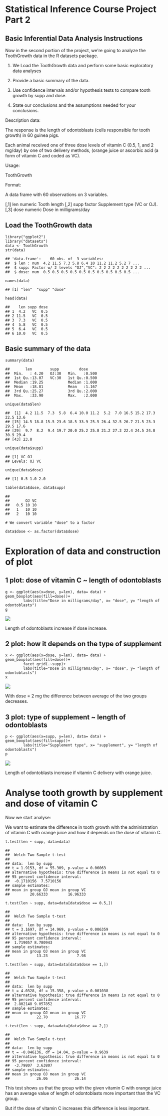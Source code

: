 Statistical Inference Course Project Part 2
===========================================

Basic Inferential Data Analysis Instructions
--------------------------------------------

Now in the second portion of the project, we're going to analyze the
ToothGrowth data in the R datasets package.

1.  We Load the ToothGrowth data and perform some basic exploratory data
    analyses

2.  Provide a basic summary of the data.

3.  Use confidence intervals and/or hypothesis tests to compare tooth
    growth by supp and dose.

4.  State our conclusions and the assumptions needed for
    your conclusions.

Description data:

The response is the length of odontoblasts (cells responsible for tooth
growth) in 60 guinea pigs.

Each animal received one of three dose levels of vitamin C (0.5, 1, and
2 mg/day) by one of two delivery methods, (orange juice or ascorbic acid
(a form of vitamin C and coded as VC).

Usage:

ToothGrowth

Format:

A data frame with 60 observations on 3 variables.

\[,1\] len numeric Tooth length \[,2\] supp factor Supplement type (VC
or OJ). \[,3\] dose numeric Dose in milligrams/day

Load the ToothGrowth data
-------------------------

    library("ggplot2")
    library("datasets")
    data <- ToothGrowth
    str(data)

    ## 'data.frame':    60 obs. of  3 variables:
    ##  $ len : num  4.2 11.5 7.3 5.8 6.4 10 11.2 11.2 5.2 7 ...
    ##  $ supp: Factor w/ 2 levels "OJ","VC": 2 2 2 2 2 2 2 2 2 2 ...
    ##  $ dose: num  0.5 0.5 0.5 0.5 0.5 0.5 0.5 0.5 0.5 0.5 ...

    names(data)

    ## [1] "len"  "supp" "dose"

    head(data)

    ##    len supp dose
    ## 1  4.2   VC  0.5
    ## 2 11.5   VC  0.5
    ## 3  7.3   VC  0.5
    ## 4  5.8   VC  0.5
    ## 5  6.4   VC  0.5
    ## 6 10.0   VC  0.5

Basic summary of the data
-------------------------

    summary(data)

    ##       len        supp         dose      
    ##  Min.   : 4.20   OJ:30   Min.   :0.500  
    ##  1st Qu.:13.07   VC:30   1st Qu.:0.500  
    ##  Median :19.25           Median :1.000  
    ##  Mean   :18.81           Mean   :1.167  
    ##  3rd Qu.:25.27           3rd Qu.:2.000  
    ##  Max.   :33.90           Max.   :2.000

    unique(data$len)

    ##  [1]  4.2 11.5  7.3  5.8  6.4 10.0 11.2  5.2  7.0 16.5 15.2 17.3 22.5 13.6
    ## [15] 14.5 18.8 15.5 23.6 18.5 33.9 25.5 26.4 32.5 26.7 21.5 23.3 29.5 17.6
    ## [29]  9.7  8.2  9.4 19.7 20.0 25.2 25.8 21.2 27.3 22.4 24.5 24.8 30.9 29.4
    ## [43] 23.0

    unique(data$supp)

    ## [1] VC OJ
    ## Levels: OJ VC

    unique(data$dose)

    ## [1] 0.5 1.0 2.0

    table(data$dose, data$supp)

    ##      
    ##       OJ VC
    ##   0.5 10 10
    ##   1   10 10
    ##   2   10 10

    # We convert variable "dose" to a factor

    data$dose <- as.factor(data$dose)

Exploration of data and construction of plot
============================================

1 plot: dose of vitamin C ~ length of odontoblasts
--------------------------------------------------

    g <- ggplot(aes(x=dose, y=len), data= data) + geom_boxplot(aes(fill=dose))+
            labs(title="Dose in milligrams/day", x= "dose", y= "length of odontoblasts")
    g

![](https://github.com/xetaro/Statistical-Inference-Course-Project-/blob/master/plot4.png)

Length of odontoblasts increase if dose increase.

2 plot: how it depends on the type of supplement
------------------------------------------------

    x <- ggplot(aes(x=dose, y=len), data= data) + geom_boxplot(aes(fill=dose))+
            facet_grid(.~supp)+
            labs(title="Dose in milligrams/day", x= "dose", y= "length of odontoblasts")
    x

![](https://github.com/xetaro/Statistical-Inference-Course-Project-/blob/master/plot5.png)

With dose = 2 mg the difference between average of the two groups
decreases.

3 plot: type of supplement ~ length of odontoblasts
---------------------------------------------------

    p <- ggplot(aes(x=supp, y=len), data= data) + geom_boxplot(aes(fill=supp))+
            labs(title="Supplement type", x= "supplement", y= "length of odontoblasts")
    p

![](https://github.com/xetaro/Statistical-Inference-Course-Project-/blob/master/plot6.png)

Length of odontoblasts increase if vitamin C delivery with orange juice.

Analyse tooth growth by supplement and dose of vitamin C
========================================================

Now we start analyse:

We want to estimate the difference in tooth growth with the
administration of vitamin C with orange juice and how it depends on the
dose of vitamin C.

    t.test(len ~ supp, data=data)

    ## 
    ##  Welch Two Sample t-test
    ## 
    ## data:  len by supp
    ## t = 1.9153, df = 55.309, p-value = 0.06063
    ## alternative hypothesis: true difference in means is not equal to 0
    ## 95 percent confidence interval:
    ##  -0.1710156  7.5710156
    ## sample estimates:
    ## mean in group OJ mean in group VC 
    ##         20.66333         16.96333

    t.test(len ~ supp, data=data[data$dose == 0.5,])

    ## 
    ##  Welch Two Sample t-test
    ## 
    ## data:  len by supp
    ## t = 3.1697, df = 14.969, p-value = 0.006359
    ## alternative hypothesis: true difference in means is not equal to 0
    ## 95 percent confidence interval:
    ##  1.719057 8.780943
    ## sample estimates:
    ## mean in group OJ mean in group VC 
    ##            13.23             7.98

    t.test(len ~ supp, data=data[data$dose == 1,])

    ## 
    ##  Welch Two Sample t-test
    ## 
    ## data:  len by supp
    ## t = 4.0328, df = 15.358, p-value = 0.001038
    ## alternative hypothesis: true difference in means is not equal to 0
    ## 95 percent confidence interval:
    ##  2.802148 9.057852
    ## sample estimates:
    ## mean in group OJ mean in group VC 
    ##            22.70            16.77

    t.test(len ~ supp, data=data[data$dose == 2,])

    ## 
    ##  Welch Two Sample t-test
    ## 
    ## data:  len by supp
    ## t = -0.046136, df = 14.04, p-value = 0.9639
    ## alternative hypothesis: true difference in means is not equal to 0
    ## 95 percent confidence interval:
    ##  -3.79807  3.63807
    ## sample estimates:
    ## mean in group OJ mean in group VC 
    ##            26.06            26.14

This test shows us that the group with the given vitamin C with orange
juice has an average value of length of odontoblasts more important than
the VC group.

But if the dose of vitamin C increases this difference is less
important.
